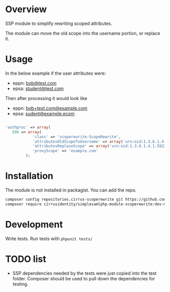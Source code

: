 # Overview

SSP module to simplify rewriting scoped attributes.

The module can move the old scope into the username portion, or replace it.

# Usage

In the below example if the user attributes were:

* eppn:  bob@test.com
* epsa:  student@test.com

Then after processing it would look like

* eppn: bob+test.com@example.com
* epsa: sudent@example.ecom

```php

'authproc' => array(
   500 => array(
            'class' => 'scoperewrite:ScopeRewrite',
            'attributesOldScopeToUsername' => array('urn:oid:1.3.6.1.4.1.5923.1.1.1.6'), // eduPersonPrincipalName
            'attributesReplaceScope' => array('urn:oid:1.3.6.1.4.1.5923.1.1.1.9'), // eduPersonScopedAffiliation
            'proxyScope' => 'example.com'
         );
```

# Installation

The module is not installed in packagist. You can add the repo.

```bash
composer config repositories.cirrus-scoperewrite git https://github.com/cirrusidentity/simplesamlphp-module-scoperewrite
composer require cirrusidentity/simplesamlphp-module-scoperewrite:dev-master
```


# Development

Write tests. Run tests with `phpunit tests/`

# TODO list

* SSP dependencies needed by the tests were just copied into the test folder. Composer should be used to pull down the dependencies for testing.